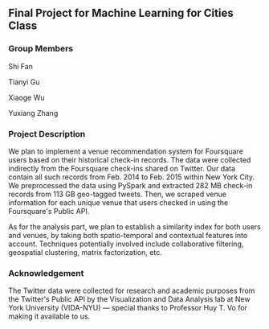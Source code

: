 ## Final Project for Machine Learning for Cities Class

### Group Members
Shi Fan

Tianyi Gu

Xiaoge Wu

Yuxiang Zhang

### Project Description
We plan to implement a venue recommendation system for Foursquare users based on their historical check-in records. The data were collected indirectly from the Foursquare check-ins shared on Twitter. Our data contain all such records from Feb. 2014 to Feb. 2015 within New York City. We preprocessed the data using PySpark and extracted 282 MB check-in records from 113 GB geo-tagged tweets. Then, we scraped venue information for each unique venue that users checked in using the Foursquare's Public API.

As for the analysis part, we plan to establish a similarity index for both users and venues, by taking both spatio-temporal and contextual features into account. Techniques potentially involved include collaborative filtering, geospatial clustering, matrix factorization, etc.

### Acknowledgement
The Twitter data were collected for research and academic purposes from the Twitter's Public API by the Visualization and Data Analysis lab at New York University (VIDA-NYU) — special thanks to Professor Huy T. Vo for making it available to us. 
